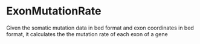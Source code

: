 # ExonMutationRate
Given the somatic mutation data in bed format and exon coordinates in bed format, it calculates the the mutation rate of each exon of a gene
